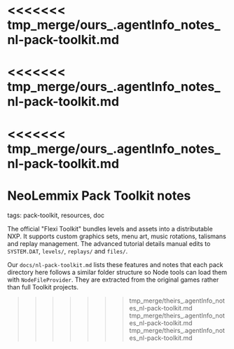 <<<<<<< tmp_merge/ours_.agentInfo_notes_nl-pack-toolkit.md
=======
<<<<<<< tmp_merge/ours_.agentInfo_notes_nl-pack-toolkit.md
=======
<<<<<<< tmp_merge/ours_.agentInfo_notes_nl-pack-toolkit.md
=======
# NeoLemmix Pack Toolkit notes

tags: pack-toolkit, resources, doc

The official "Flexi Toolkit" bundles levels and assets into a distributable NXP. It supports custom graphics sets, menu art, music rotations, talismans and replay management. The advanced tutorial details manual edits to `SYSTEM.DAT`, `levels/`, `replays/` and `files/`.

Our `docs/nl-pack-toolkit.md` lists these features and notes that each pack directory here follows a similar folder structure so Node tools can load them with `NodeFileProvider`. They are extracted from the original games rather than full Toolkit projects.
>>>>>>> tmp_merge/theirs_.agentInfo_notes_nl-pack-toolkit.md
>>>>>>> tmp_merge/theirs_.agentInfo_notes_nl-pack-toolkit.md
>>>>>>> tmp_merge/theirs_.agentInfo_notes_nl-pack-toolkit.md
